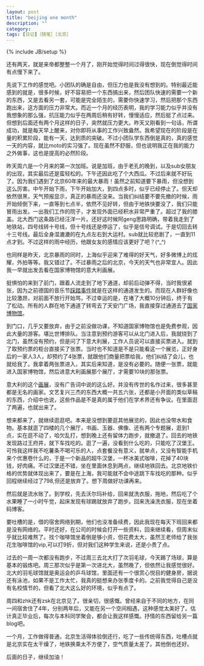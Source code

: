 ```yaml
---
layout: post
title: "beijing one month"
description: ""
category: 
tags: [日记]［随笔］［北京］
---
```

{% include JB/setup %}

还有两天，就是来帝都整整一个月了，刚开始觉得时间过得很快，现在倒觉得时间有点慢下来了。

先说下工作的感觉吧。小团队的确是自由，但压力也是我没有想到的。特别最近能感到的就是，很多时候，好不容易把一个东西搞出来，然后团队快速的需要一个新的东西，又是去看另一套，可能是完全陌生的，需要你快速学习，然后把那个东西跑出来，这方面的压力非常大。而近一个月的经历表明，我的学习能力似乎并没有我想象的那么强，抗压能力似乎在两周后稍有好转，慢慢适应，然后挺了点过来。但想到后面还有两个月这样的日子，突然就压力更大。昨天又刚看到一句话，所谓成功，就是每天早上醒来，对你即将从事的工作兴致盎然。我希望现在的阶段是在量的积累阶段，能有一天，达到质的突破。不过小团队学东西倒是真的，真的感觉一天的内容，就比moto的实习强了。现在虽然不舒服，但也说明我正在我的能力之外做事，这也是提高的必然阶段。

昨天周六是一个月来的第一次加班。说是加班，由于老孔的晚到，以及sub女朋友的出现，其实最后还是蛮轻松的。下午还因此吃了个大西瓜。不过后来就不好玩了。因为我们遇到了北京60年来的最大暴雨！虽然之前知道要下暴雨，但没想到这么厉害。中午开始下雨，下午开始加大，到四点多时，似乎已经停止了。但天却依然很黑，天气预报显示，真正的暴雨还没来。当我们纠结要不要先撤的时候，雨开始倾倒下来，一直等到七点半，依然不见好转，但由于地铁快要没了，我们只能冒雨出发。一出我们工作的院子，才发现外面已经积水非常严重了。超过了我的膝盖。北大西门这条路已经汪洋一片。还好这时候阿geng思路明确，带着我走到了地铁站，四号线转十号线，但十号线还是停运了，似乎是信号调试。于是切回去转十三号线。最后全身湿漉漉的在九点左右到大运村。sub就比较悲剧了，一直到11点才到。不过这样的雨中经历，他跟女友的感情应该更好了吧？(^_^)

也同样是昨天，北京暴雨的同时，上海似乎迎来了难得的好天气，好多微博上的炫耀，外拍等等。我又错过了。不过暴雨之后的北京，今天的天气也非常宜人。因此我一早就出发去看在国家博物馆的意大利画展。

挺惧怕的来到了前门，跟着人流走到了地下通道，却前后动弹不得，当时我很紧张，因为之前德国的音乐节[踩踏事件](http://news.qq.com/a/20100725/000393.htm#p=1)就是在这样的通道发生的。而现在人群好像也比较激昂，对前面不放行开始骂，不过幸运的是，在堵了大概10分钟后，终于有了松动。所有的人群在地下通道了转弯去了天安门广场，我直接穿过通道去了[国家博物馆](http://www.chnmuseum.cn/default.aspx?AspxAutoDetectCookieSupport=1)。

到门口，几乎又要放弃，由于之前没做功课，不知道国家博物馆也是免费参观，因此大量的游客。堪比世博排队。当注意到预约游客可以从北门进入后，我就绕到了北门，虽然没有预约，但是问了下意大利展，工作人员说可以直接买票进入。就到了取预约票的柜台直接买了张票。当时也不知道是不是只能看这一个展览，正好身后的一家人3人，却预约了4张票，就跟他们商量把票给我，他们纠结了会儿，也就给我了。我拿着两张票进入，其实后来知道，是没有必要的。随便一张票，就能进入国家博物馆，然后进意大利画展那个展厅，才需要10块的那张票。

意大利的这个[画展](http://www.chnmuseum.cn/tabid/236/Default.aspx?ExhibitionLanguageID=234)，没有广告词中说的这么好。并没有传世的名作过来，很多甚至都是无名的画家。文艺复兴三杰的东西大概一共五六张，还都是小开面的类似草稿的东西，介绍中也说，这些作品是不是真的属于他们在学术界还有争议。在里面逛了两遍，也就出来了。

想来都来了，就继续逛逛吧。本来是没想到要逛其他展览的，因此也没带水和食物。基本就逛了四楼的几个展厅，书画、玉器、佛像、还有两个专题展，逛到1点，实在逛不动了，哈欠乱打，想到晚上还有留体力跑步，就撤退了。回去的地铁发现路过王府井，就下车找吃的。逛了一遍，没看到什么吃的，只能吃了汉堡王。可怜我这样我不吃薯条不喝可乐的人，点套餐没有意义，就单点，又没有智能手机来个优惠卷什么的，于是一个新品的超牛汉堡，一杯冰美式咖啡，花掉了40块钱，好肉痛。不过汉堡还不错，坐在里面休息到两点，继续地铁回去。北京地铁价格的优势就体现出来了，要是在上海，我可能就不会中途跳下车找吃的那种。似乎回程继续经过了798,但还是放弃了。想下周做好功课再来。

然后就是流水账了。到学校，先去沃尔玛补给，回来就洗衣服，拖地，然后吃了个水果睡了一小时午觉，起床发现有球踢就放弃了跑步。回来洗澡洗衣服，现在坐着码博客。

要吐槽的是，借的宿舍网络到期，他们也没准备续费，因此我现在每天下班回来都是没有网络的。平时还好，在公司的时候会打开一些资料，回来继续看，但周末似乎就比较难熬了。找个咖啡馆坐着倒是够小资，但花费太大，虽然王老师给了我张花生咖啡馆的vip,可以打9折，但对我们这种学生来说，还是小贵了点。

过去的一周一次都没有跑步，不过周三去北大打了次羽毛球，今天踢了场球，算是基本的锻炼吧。周三那次似乎是第一次进北大，虽然晚了，但依然让我感觉很好。北大的羽毛球馆就是奥运会的乒乓球馆，里面还有一个很赏心悦目的健身房，据说还有泳池，如果不是工作太忙，我真的挺想来办张季度卡的。之前我觉得自己是没有名校情节的，但看了北大这么好的环境，似乎有点了。

周四和zhk还有zsk在北京见了。很亲切，很感慨。曾经来自于不同的地方，在同一间宿舍住了4年，分别两年后，又能在另一个空间相遇，这种感觉太美好了。估计真正毕业后，每次与本科同学聚会，都会让我这样感慨。抒情的东西留给另一篇blog吧。

一个月，工作做得普通，北京生活得体验倒还行，吃了一些传统得东西，吐槽点就是北京实在太干燥了，地铁换乘太不方便了，空气质量太差了。其他倒也还好。

后面的日子，继续加油！
